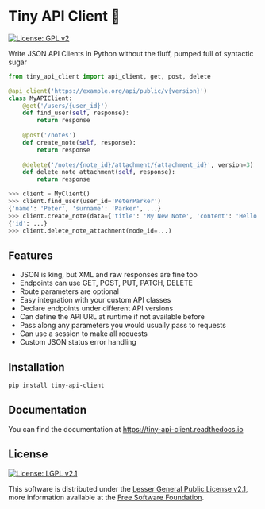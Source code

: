 # Tiny API Client 🐝

[![License: GPL  v2][license-shield]][gnu]

Write JSON API Clients in Python without the fluff, pumped full of syntactic sugar

```python
from tiny_api_client import api_client, get, post, delete

@api_client('https://example.org/api/public/v{version}')
class MyAPIClient:
	@get('/users/{user_id}')
	def find_user(self, response):
		return response
	
	@post('/notes')
	def create_note(self, response):
		return response
	
	@delete('/notes/{note_id}/attachment/{attachment_id}', version=3)
	def delete_note_attachment(self, response):
		return response

>>> client = MyClient()
>>> client.find_user(user_id='PeterParker')
{'name': 'Peter', 'surname': 'Parker', ...}
>>> client.create_note(data={'title': 'My New Note', 'content': 'Hello World!'})
{'id': ...}
>>> client.delete_note_attachment(node_id=...)
```



## Features

- JSON is king, but XML and raw responses are fine too
- Endpoints can use GET, POST, PUT, PATCH, DELETE
- Route parameters are optional
- Easy integration with your custom API classes
- Declare endpoints under different API versions
- Can define the API URL at runtime if not available before
- Pass along any parameters you would usually pass to requests
- Can use a session to make all requests
- Custom JSON status error handling



## Installation

```bash
pip install tiny-api-client
```



## Documentation

You can find the documentation at https://tiny-api-client.readthedocs.io



## License

[![License: LGPL  v2.1][license-shield]][gnu]

This software is distributed under the [Lesser General Public License v2.1][license], more information available at the [Free Software Foundation][gnu].



<!-- LICENSE -->

[license]: LICENSE "Lesser General Public License v2.1"
[gnu]: https://www.gnu.org/licenses/old-licenses/lgpl-2.1.html "Free Software Foundation"
[license-shield]: https://img.shields.io/github/license/sanjacob/tiny-api-client



<!-- SHIELD LINKS -->

[pypi]: https://pypi.org/project/tiny-api-client



<!-- SHIELDS -->

[pypi-shield]: https://img.shields.io/pypi/v/tiny-api-client
[build-shield]: https://img.shields.io/github/actions/workflow/status/sanjacob/tiny-api-client/build.yml?branch=master
[docs-shield]: https://img.shields.io/readthedocs/tiny-api-client
